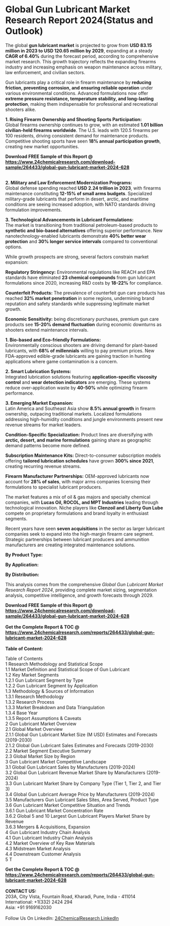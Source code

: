 <h1>Global Gun Lubricant Market Research Report 2024(Status and Outlook)</h1><p>The global <strong>gun lubricant market</strong> is projected to grow from <strong>USD 83.15 million in 2023 to USD 120.65 million by 2029</strong>, expanding at a steady <strong>CAGR of 6.40%</strong> during the forecast period, according to comprehensive market research. This growth trajectory reflects the expanding firearms industry and increasing emphasis on weapon maintenance across military, law enforcement, and civilian sectors.</p><p>Gun lubricants play a critical role in firearm maintenance by <strong>reducing friction, preventing corrosion, and ensuring reliable operation</strong> under various environmental conditions. Advanced formulations now offer <strong>extreme pressure resistance, temperature stability, and long-lasting protection</strong>, making them indispensable for professional and recreational shooters alike.</p><p><strong>1. Rising Firearm Ownership and Shooting Sports Participation:</strong><br>
Global firearms ownership continues to grow, with an estimated <strong>1.01 billion civilian-held firearms worldwide</strong>. The U.S. leads with 120.5 firearms per 100 residents, driving consistent demand for maintenance products. Competitive shooting sports have seen <strong>18% annual participation growth</strong>, creating new market opportunities.</p><div><b>Download FREE Sample of this Report @ 
            <a href="https://www.24chemicalresearch.com/download-sample/264433/global-gun-lubricant-market-2024-628">
            https://www.24chemicalresearch.com/download-sample/264433/global-gun-lubricant-market-2024-628</a></b></div><br><p><strong>2. Military and Law Enforcement Modernization Programs:</strong><br>
Global defense spending reached <strong>USD 2.24 trillion in 2023</strong>, with firearms maintenance constituting <strong>12-15% of small arms budgets</strong>. Specialized military-grade lubricants that perform in desert, arctic, and maritime conditions are seeing increased adoption, with NATO standards driving formulation improvements.</p><p><strong>3. Technological Advancements in Lubricant Formulations:</strong><br>
The market is transitioning from traditional petroleum-based products to <strong>synthetic and bio-based alternatives</strong> offering superior performance. New nanotechnology-enabled lubricants demonstrate <strong>40% better wear protection</strong> and <strong>30% longer service intervals</strong> compared to conventional options.</p><p>While growth prospects are strong, several factors constrain market expansion:</p><p><strong>Regulatory Stringency:</strong> Environmental regulations like REACH and EPA standards have eliminated <strong>23 chemical compounds</strong> from gun lubricant formulations since 2020, increasing R&amp;D costs by <strong>18-22%</strong> for compliance.</p><p><strong>Counterfeit Products:</strong> The prevalence of counterfeit gun care products has reached <strong>32% market penetration</strong> in some regions, undermining brand reputation and safety standards while suppressing legitimate market growth.</p><p><strong>Economic Sensitivity:</strong> being discretionary purchases, premium gun care products see <strong>15-20% demand fluctuation</strong> during economic downturns as shooters extend maintenance intervals.</p><p><strong>1. Bio-based and Eco-friendly Formulations:</strong><br>
Environmentally conscious shooters are driving demand for plant-based lubricants, with <strong>68% of millennials</strong> willing to pay premium prices. New FDA-approved edible-grade lubricants are gaining traction in hunting applications where game contamination is a concern.</p><p><strong>2. Smart Lubrication Systems:</strong><br>
Integrated lubrication solutions featuring <strong>application-specific viscosity control</strong> and <strong>wear detection indicators</strong> are emerging. These systems reduce over-application waste by <strong>40-50%</strong> while optimizing firearm performance.</p><p><strong>3. Emerging Market Expansion:</strong><br>
Latin America and Southeast Asia show <strong>8.5% annual growth</strong> in firearm ownership, outpacing traditional markets. Localized formulations addressing high-humidity conditions and jungle environments present new revenue streams for market leaders.</p><p><strong>Condition-Specific Specialization:</strong> Product lines are diversifying with <strong>arctic, desert, and marine formulations</strong> gaining share as geographic demand patterns become more defined.</p><p><strong>Subscription Maintenance Kits:</strong> Direct-to-consumer subscription models offering <strong>tailored lubrication schedules</strong> have grown <strong>300% since 2021</strong>, creating recurring revenue streams.</p><p><strong>Firearm Manufacturer Partnerships:</strong> OEM-approved lubricants now account for <strong>28% of sales</strong>, with major arms companies licensing their formulations to specialist lubricant producers.</p><p>The market features a mix of oil &amp; gas majors and specialty chemical companies, with <strong>Lucas Oil, ROCOL, and MPT Industries</strong> leading through technological innovation. Niche players like <strong>Clenzoil and Liberty Gun Lube</strong> compete on proprietary formulations and brand loyalty in enthusiast segments.</p><p>Recent years have seen <strong>seven acquisitions</strong> in the sector as larger lubricant companies seek to expand into the high-margin firearm care segment. Strategic partnerships between lubricant producers and ammunition manufacturers are creating integrated maintenance solutions.</p><p><strong>By Product Type:</strong></p><p><strong>By Application:</strong></p><p><strong>By Distribution:</strong></p><p>This analysis comes from the comprehensive <em>Global Gun Lubricant Market Research Report 2024</em>, providing complete market sizing, segmentation analysis, competitive intelligence, and growth forecasts through 2029.</p><div><b>Download FREE Sample of this Report @ 
            <a href="https://www.24chemicalresearch.com/download-sample/264433/global-gun-lubricant-market-2024-628">
            https://www.24chemicalresearch.com/download-sample/264433/global-gun-lubricant-market-2024-628</a></b></div><br><div><b>Get the Complete Report & TOC @ 
            <a href="https://www.24chemicalresearch.com/reports/264433/global-gun-lubricant-market-2024-628">
            https://www.24chemicalresearch.com/reports/264433/global-gun-lubricant-market-2024-628</a></b></div><br>
            <b>Table of Content:</b><p>Table of Contents<br />
1 Research Methodology and Statistical Scope<br />
1.1 Market Definition and Statistical Scope of Gun Lubricant<br />
1.2 Key Market Segments<br />
1.2.1 Gun Lubricant Segment by Type<br />
1.2.2 Gun Lubricant Segment by Application<br />
1.3 Methodology & Sources of Information<br />
1.3.1 Research Methodology<br />
1.3.2 Research Process<br />
1.3.3 Market Breakdown and Data Triangulation<br />
1.3.4 Base Year<br />
1.3.5 Report Assumptions & Caveats<br />
2 Gun Lubricant Market Overview<br />
2.1 Global Market Overview<br />
2.1.1 Global Gun Lubricant Market Size (M USD) Estimates and Forecasts (2019-2030)<br />
2.1.2 Global Gun Lubricant Sales Estimates and Forecasts (2019-2030)<br />
2.2 Market Segment Executive Summary<br />
2.3 Global Market Size by Region<br />
3 Gun Lubricant Market Competitive Landscape<br />
3.1 Global Gun Lubricant Sales by Manufacturers (2019-2024)<br />
3.2 Global Gun Lubricant Revenue Market Share by Manufacturers (2019-2024)<br />
3.3 Gun Lubricant Market Share by Company Type (Tier 1, Tier 2, and Tier 3)<br />
3.4 Global Gun Lubricant Average Price by Manufacturers (2019-2024)<br />
3.5 Manufacturers Gun Lubricant Sales Sites, Area Served, Product Type<br />
3.6 Gun Lubricant Market Competitive Situation and Trends<br />
3.6.1 Gun Lubricant Market Concentration Rate<br />
3.6.2 Global 5 and 10 Largest Gun Lubricant Players Market Share by Revenue<br />
3.6.3 Mergers & Acquisitions, Expansion<br />
4 Gun Lubricant Industry Chain Analysis<br />
4.1 Gun Lubricant Industry Chain Analysis<br />
4.2 Market Overview of Key Raw Materials<br />
4.3 Midstream Market Analysis<br />
4.4 Downstream Customer Analysis<br />
5 T</p><div><b>Get the Complete Report & TOC @ 
            <a href="https://www.24chemicalresearch.com/reports/264433/global-gun-lubricant-market-2024-628">
            https://www.24chemicalresearch.com/reports/264433/global-gun-lubricant-market-2024-628</a></b></div><br><b>CONTACT US:</b><br>
            203A, City Vista, Fountain Road, Kharadi, Pune, India - 411014<br>
            International: +1(332) 2424 294<br>
            Asia: +91 9169162030 <br><br>
            Follow Us On LinkedIn: <a href="https://www.linkedin.com/company/24chemicalresearch/">24ChemicalResearch LinkedIn</a>